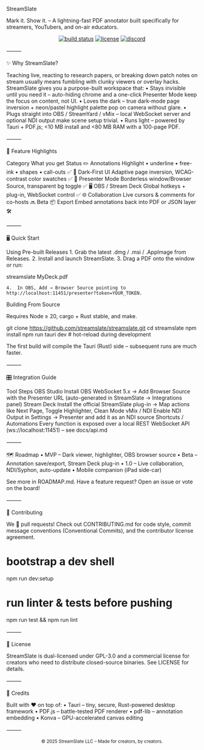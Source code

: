 StreamSlate

Mark it. Show it. – A lightning-fast PDF annotator built specifically for streamers, YouTubers, and on-air educators.

<p align="center">
  <a href="https://github.com/streamslate/streamslate/actions"><img src="https://github.com/streamslate/streamslate/workflows/CI/badge.svg" alt="build status"></a>
  <a href="LICENSE"><img src="https://img.shields.io/badge/license-GPLv3%20or%20Commercial-blue" alt="license"></a>
  <a href="https://discord.gg/streamslate"><img src="https://img.shields.io/discord/streamslate?label=discord" alt="discord"></a>
</p>

⸻

✨ Why StreamSlate?

Teaching live, reacting to research papers, or breaking down patch notes on stream usually means fumbling with clunky viewers or overlay hacks. StreamSlate gives you a purpose-built workspace that:
• Stays invisible until you need it – auto-hiding chrome and a one-click Presenter Mode keep the focus on content, not UI.
• Loves the dark – true dark-mode page inversion + neon/pastel highlight palette pop on camera without glare.
• Plugs straight into OBS / StreamYard / vMix – local WebSocket server and optional NDI output make scene setup trivial.
• Runs light – powered by Tauri + PDF.js; <10 MB install and <80 MB RAM with a 100-page PDF.

⸻

🚀 Feature Highlights

Category What you get Status
✏️ Annotations Highlight • underline • free-ink • shapes • call-outs ✅
🌙 Dark-First UI Adaptive page inversion, WCAG-contrast color swatches ✅
🎥 Presenter Mode Borderless window/Browser Source, transparent bg toggle ✅
🖥️ OBS / Stream Deck Global hotkeys + plug-in, WebSocket control ✅
🌐 Collaboration Live cursors & comments for co-hosts 🔜 Beta
📦 Export Embed annotations back into PDF or JSON layer 🛠️

⸻

🖥️ Quick Start

Using Pre-built Releases 1. Grab the latest .dmg / .msi / .AppImage from Releases. 2. Install and launch StreamSlate. 3. Drag a PDF onto the window or run:

streamslate MyDeck.pdf

    4.	In OBS, Add → Browser Source pointing to http://localhost:11451/presenter?token=YOUR_TOKEN.

Building From Source

Requires Node ≥ 20, cargo + Rust stable, and make.

git clone https://github.com/streamslate/streamslate.git
cd streamslate
npm install
npm run tauri dev # hot-reload during development

The first build will compile the Tauri (Rust) side – subsequent runs are much faster.

⸻

🎛️ Integration Guide

Tool Steps
OBS Studio Install OBS WebSocket 5.x → Add Browser Source with the Presenter URL (auto-generated in StreamSlate → Integrations panel)
Stream Deck Install the official StreamSlate plug-in → Map actions like Next Page, Toggle Highlighter, Clean Mode
vMix / NDI Enable NDI Output in Settings → Presenter and add it as an NDI source
Shortcuts / Automations Every function is exposed over a local REST WebSocket API (ws://localhost:11451) – see docs/api.md

⸻

🗺️ Roadmap
• MVP – Dark viewer, highlighter, OBS browser source
• Beta – Annotation save/export, Stream Deck plug-in
• 1.0 – Live collaboration, NDI/Syphon, auto-update
• Mobile companion (iPad side-car)

See more in ROADMAP.md. Have a feature request? Open an issue or vote on the board!

⸻

🤝 Contributing

We 💜 pull requests! Check out CONTRIBUTING.md for code style, commit message conventions (Conventional Commits), and the contributor license agreement.

# bootstrap a dev shell

npm run dev:setup

# run linter & tests before pushing

npm run test && npm run lint

⸻

📄 License

StreamSlate is dual-licensed under GPL-3.0 and a commercial license for creators who need to distribute closed-source binaries. See LICENSE for details.

⸻

🙏 Credits

Built with ❤️ on top of:
• Tauri – tiny, secure, Rust-powered desktop framework
• PDF.js – battle-tested PDF renderer
• pdf-lib – annotation embedding
• Konva – GPU-accelerated canvas editing

⸻

<p align="center"><sub>&copy; 2025 StreamSlate LLC – Made for creators, by creators.</sub></p>
